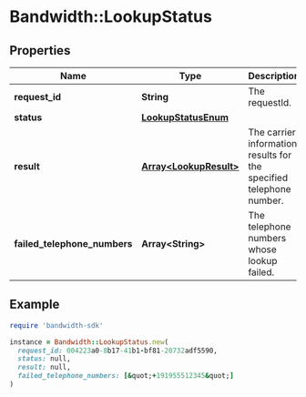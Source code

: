 # Bandwidth::LookupStatus

## Properties

| Name | Type | Description | Notes |
| ---- | ---- | ----------- | ----- |
| **request_id** | **String** | The requestId. | [optional] |
| **status** | [**LookupStatusEnum**](LookupStatusEnum.md) |  | [optional] |
| **result** | [**Array&lt;LookupResult&gt;**](LookupResult.md) | The carrier information results for the specified telephone number. | [optional] |
| **failed_telephone_numbers** | **Array&lt;String&gt;** | The telephone numbers whose lookup failed. | [optional] |

## Example

```ruby
require 'bandwidth-sdk'

instance = Bandwidth::LookupStatus.new(
  request_id: 004223a0-8b17-41b1-bf81-20732adf5590,
  status: null,
  result: null,
  failed_telephone_numbers: [&quot;+191955512345&quot;]
)
```

